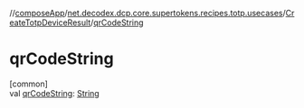 //[composeApp](../../../index.md)/[net.decodex.dcp.core.supertokens.recipes.totp.usecases](../index.md)/[CreateTotpDeviceResult](index.md)/[qrCodeString](qr-code-string.md)

# qrCodeString

[common]\
val [qrCodeString](qr-code-string.md): [String](https://kotlinlang.org/api/latest/jvm/stdlib/kotlin/-string/index.html)
